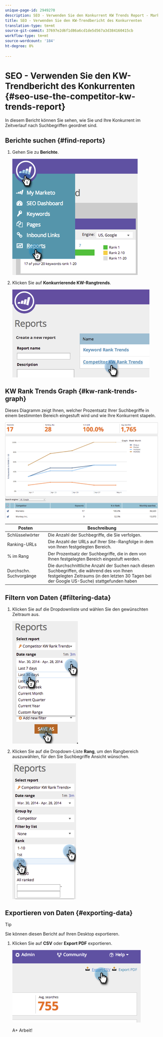 ```yaml
---
unique-page-id: 2949270
description: SEO - Verwenden Sie den Konkurrent KW Trends Report - Marketing Docs - Produktdokumentation
title: SEO - Verwenden Sie den KW-Trendbericht des Konkurrenten
translation-type: tm+mt
source-git-commit: 37697e2d6f1d86a6cd1de5d567a3d384160415cb
workflow-type: tm+mt
source-wordcount: '184'
ht-degree: 0%

---
```



# SEO - Verwenden Sie den KW-Trendbericht des Konkurrenten {#seo-use-the-competitor-kw-trends-report}

In diesem Bericht können Sie sehen, wie Sie und Ihre Konkurrent im Zeitverlauf nach Suchbegriffen geordnet sind.

## Berichte suchen {#find-reports}

1. Gehen Sie zu **Berichte**.

   ![](assets/image2014-9-18-14-3a6-3a18.png)

1. Klicken Sie auf **Konkurrierende KW-Rangtrends**.

   ![](assets/image2014-9-18-14-3a6-3a37.png)

## KW Rank Trends Graph {#kw-rank-trends-graph}

Dieses Diagramm zeigt Ihnen, welcher Prozentsatz Ihrer Suchbegriffe in einem bestimmten Bereich eingestuft wird und wie Ihre Konkurrent stapeln.

![](assets/image2014-9-18-14-3a7-3a1.png)

| Posten | Beschreibung |
|---|---|
| Schlüsselwörter | Die Anzahl der Suchbegriffe, die Sie verfolgen. |
| Ranking-URLs | Die Anzahl der URLs auf Ihrer Site-Rangfolge in dem von Ihnen festgelegten Bereich. |
| % im Rang | Der Prozentsatz der Suchbegriffe, die in dem von Ihnen festgelegten Bereich eingestuft werden. |
| Durchschn. Suchvorgänge | Die durchschnittliche Anzahl der Suchen nach diesen Suchbegriffen, die während des von Ihnen festgelegten Zeitraums (in den letzten 30 Tagen bei der Google US-Suche) stattgefunden haben |

## Filtern von Daten {#filtering-data}

1. Klicken Sie auf die Dropdownliste und wählen Sie den gewünschten Zeitraum aus.

   ![](assets/image2014-9-18-14-3a7-3a17.png)

1. Klicken Sie auf die Dropdown-Liste **Rang**, um den Rangbereich auszuwählen, für den Sie Suchbegriffe Ansicht wünschen.

   ![](assets/image2014-9-18-14-3a8-3a26.png)

## Exportieren von Daten {#exporting-data}

>[!TIP]
>
>Sie können diesen Bericht auf Ihren Desktop exportieren.

1. Klicken Sie auf **CSV** oder **Export PDF** exportieren.

   ![](assets/image2014-9-18-14-3a9-3a49.png)

   A+ Arbeit!
